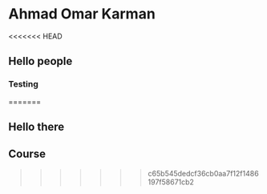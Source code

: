 # Ahmad Omar Karman

<<<<<<< HEAD
## Hello people

### Testing
=======
## Hello there 

## Course
>>>>>>> c65b545dedcf36cb0aa7f12f1486197f58671cb2
